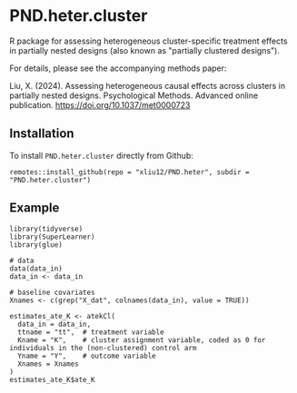 # PND.heter.cluster
R package for assessing heterogeneous cluster-specific treatment effects in partially nested designs (also known as "partially clustered designs"). 

For details, please see the accompanying methods paper:

Liu, X. (2024). Assessing heterogeneous causal effects across clusters in partially nested designs. Psychological Methods. Advanced online publication. https://doi.org/10.1037/met0000723

## Installation

To install `PND.heter.cluster` directly from Github:
```
remotes::install_github(repo = "xliu12/PND.heter", subdir = "PND.heter.cluster")
```

## Example

```
library(tidyverse)
library(SuperLearner)
library(glue)

# data
data(data_in)
data_in <- data_in

# baseline covariates
Xnames <- c(grep("X_dat", colnames(data_in), value = TRUE))

estimates_ate_K <- atekCl(
  data_in = data_in,
  ttname = "tt",  # treatment variable
  Kname = "K",    # cluster assignment variable, coded as 0 for individuals in the (non-clustered) control arm
  Yname = "Y",    # outcome variable
  Xnames = Xnames
)
estimates_ate_K$ate_K

```

